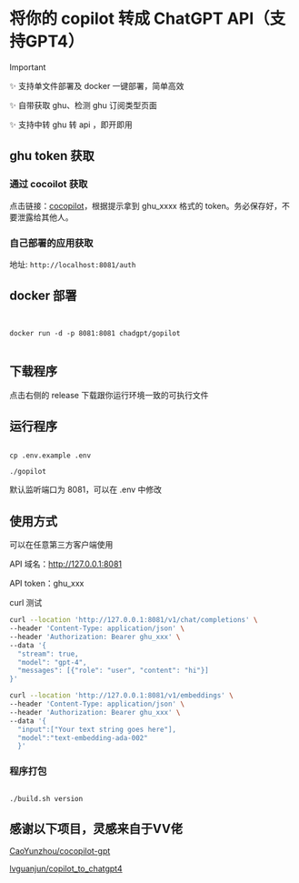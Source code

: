 # 将你的 copilot 转成 ChatGPT API（支持GPT4）

> [!IMPORTANT]
> ✨ 支持单文件部署及 docker 一键部署，简单高效
> 
> ✨ 自带获取 ghu、检测 ghu 订阅类型页面
> 
> 
> ✨ 支持中转 ghu 转 api ，即开即用
> 
## ghu token 获取

### 通过 cocoilot 获取

点击链接：[cocopilot](https://cocopilot.org/copilot/token)，根据提示拿到 ghu_xxxx 格式的 token。务必保存好，不要泄露给其他人。

### 自己部署的应用获取

地址: `http://localhost:8081/auth`

## docker 部署

``` shell


docker run -d -p 8081:8081 chadgpt/gopilot


```

## 下载程序

点击右侧的 release 下载跟你运行环境一致的可执行文件

## 运行程序

``` shell

cp .env.example .env

./gopilot

```


默认监听端口为 8081，可以在 .env 中修改

## 使用方式

可以在任意第三方客户端使用

API 域名：http://127.0.0.1:8081

API token：ghu_xxx

curl 测试

``` bash
curl --location 'http://127.0.0.1:8081/v1/chat/completions' \
--header 'Content-Type: application/json' \
--header 'Authorization: Bearer ghu_xxx' \
--data '{
  "stream": true,
  "model": "gpt-4",
  "messages": [{"role": "user", "content": "hi"}]
}'
```

``` bash
curl --location 'http://127.0.0.1:8081/v1/embeddings' \
--header 'Content-Type: application/json' \
--header 'Authorization: Bearer ghu_xxx' \
--data '{
  "input":["Your text string goes here"],
  "model":"text-embedding-ada-002"
  }'
```

### 程序打包

``` shell

./build.sh version

```

## 感谢以下项目，灵感来自于VV佬

[CaoYunzhou/cocopilot-gpt](https://github.com/CaoYunzhou/cocopilot-gpt)

[lvguanjun/copilot_to_chatgpt4](https://github.com/lvguanjun/copilot_to_chatgpt4)

